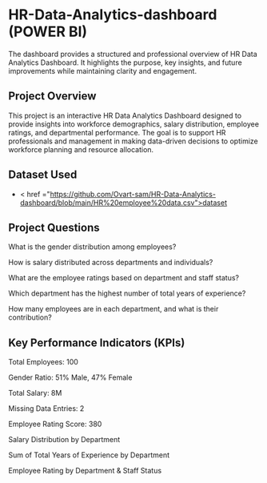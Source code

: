 # HR-Data-Analytics-dashboard (POWER BI)
The dashboard provides a structured and professional overview of HR Data Analytics Dashboard. It highlights the purpose, key insights, and future improvements while maintaining clarity and engagement.

## Project Overview
This project is an interactive HR Data Analytics Dashboard designed to provide insights into workforce demographics, salary distribution, employee ratings, and departmental performance. The goal is to support HR professionals and management in making data-driven decisions to optimize workforce planning and resource allocation.

## Dataset Used
- < href ="https://github.com/Ovart-sam/HR-Data-Analytics-dashboard/blob/main/HR%20employee%20data.csv">dataset</a>

## Project Questions

What is the gender distribution among employees?

How is salary distributed across departments and individuals?

What are the employee ratings based on department and staff status?

Which department has the highest number of total years of experience?

How many employees are in each department, and what is their contribution?

## Key Performance Indicators (KPIs)

Total Employees: 100

Gender Ratio: 51% Male, 47% Female

Total Salary: 8M

Missing Data Entries: 2

Employee Rating Score: 380

Salary Distribution by Department

Sum of Total Years of Experience by Department

Employee Rating by Department & Staff Status
